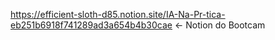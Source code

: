 https://efficient-sloth-d85.notion.site/IA-Na-Pr-tica-eb251b6918f741289ad3a654b4b30cae <- Notion do Bootcam
